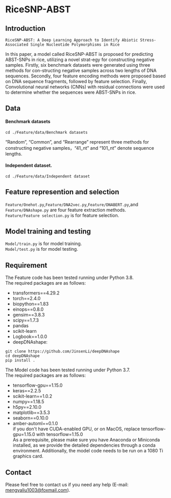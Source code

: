 # RiceSNP-ABST 

## Introduction

```text
RiceSNP-ABST: A Deep Learning Approach to Identify Abiotic Stress-Associated Single Nucleotide Polymorphisms in Rice
```
In this paper, a model called RiceSNP-ABST is proposed for predicting ABST-SNPs in rice, utilizing a novel strat-egy for constructing negative samples. Firstly, six benchmark datasets were generated using three methods for con-structing negative samples across two lengths of DNA sequences. Secondly, four feature encoding methods were proposed based on DNA sequence fragments, followed by feature selection. Finally, Convolutional neural networks (CNNs) with residual connections were used to determine whether the sequences were ABST-SNPs in rice. 

## Data

#### Benchmark datasets
```shell
cd ./Feature/data/Benchmark datasets
```
“Random”, “Common”, and “Rearrange” represent three methods for constructing negative samples，“41_nt” and “101_nt” denote sequence lengths.
#### Independent dataset.
```shell
cd ./Feature/data/Independent dataset
```

## Feature represention and selection

`Feature/Onehot.py`,`Feature/DNA2vec.py`,`Feature/DNABERT.py`,and `Feature/DNAshape.py` are four feature extraction methods. <br>
`Feature/Feature selection.py` is for feature selection.

## Model training and testing

`Model/train.py` is for model training.<br>
`Model/test.py` is for model testing.

## Requirement

The Feature code has been tested running under Python 3.8.<br>
The required packages are as follows:
* transformers==4.29.2 
* torch==2.4.0 
* biopython==1.83 
* einops==0.8.0
* gensim==3.8.3  
* scipy==1.7.3 
* pandas 
* scikit-learn
* Logbook==1.0.0
* deepDNAshape:
```text
git clone https://github.com/JinsenLi/deepDNAshape
cd deepDNAshape
pip install .
```

The Model code has been tested running under Python 3.7.<br>
The required packages are as follows:
* tensorflow-gpu==1.15.0 
* keras==2.2.5
* scikit-learn==1.0.2
* numpy==1.18.5 
* h5py==2.10.0 
* matplotlib==3.5.3
* seaborn==0.10.0
* amber-automl==0.1.0<br>
if you don't have CUDA-enabled GPU, or on MacOS, replace tensorflow-gpu=1.15.0 with tensorflow=1.15.0<br>
As a prerequisite, please make sure you have Anaconda or Miniconda installed, as we provide the detailed dependencies through a conda environment. Additionally, the model code needs to be run on a 1080 Ti graphics card.
## Contact

Please feel free to contact us if you need any help (E-mail: mengyaliu1003@foxmail.com).
